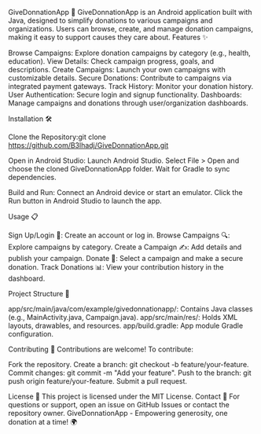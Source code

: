 GiveDonnationApp 📱
GiveDonnationApp is an Android application built with Java, designed to simplify donations to various campaigns and organizations. Users can browse, create, and manage donation campaigns, making it easy to support causes they care about.
Features ✨

Browse Campaigns: Explore donation campaigns by category (e.g., health, education).
View Details: Check campaign progress, goals, and descriptions.
Create Campaigns: Launch your own campaigns with customizable details.
Secure Donations: Contribute to campaigns via integrated payment gateways.
Track History: Monitor your donation history.
User Authentication: Secure login and signup functionality.
Dashboards: Manage campaigns and donations through user/organization dashboards.

Installation 🛠️

Clone the Repository:git clone https://github.com/B3lhadj/GiveDonnationApp.git


Open in Android Studio:
Launch Android Studio.
Select File > Open and choose the cloned GiveDonnationApp folder.
Wait for Gradle to sync dependencies.


Build and Run:
Connect an Android device or start an emulator.
Click the Run button in Android Studio to launch the app.



Usage 📋

Sign Up/Login 🔐: Create an account or log in.
Browse Campaigns 🔍: Explore campaigns by category.
Create a Campaign ✍️: Add details and publish your campaign.
Donate 💸: Select a campaign and make a secure donation.
Track Donations 📊: View your contribution history in the dashboard.

Project Structure 📁

app/src/main/java/com/example/givedonnationapp/: Contains Java classes (e.g., MainActivity.java, Campaign.java).
app/src/main/res/: Holds XML layouts, drawables, and resources.
app/build.gradle: App module Gradle configuration.

Contributing 🤝
Contributions are welcome! To contribute:

Fork the repository.
Create a branch: git checkout -b feature/your-feature.
Commit changes: git commit -m "Add your feature".
Push to the branch: git push origin feature/your-feature.
Submit a pull request.

License 📜
This project is licensed under the MIT License.
Contact 📧
For questions or support, open an issue on GitHub Issues or contact the repository owner.
GiveDonnationApp - Empowering generosity, one donation at a time! 🌍
